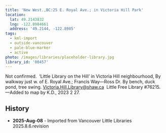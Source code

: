 ```yaml
---
title: 'New West.,BC:25 E. Royal Ave.; in Victoria Hill Park'
location:
  lat: 49.2143832
  lng: -122.8984661
  address: '49.2144, -122.8985'
tags:
  - kml-import
  - outside-vancouver
  - pale-blue-marker
  - active
photo: /images/libraries/placeholder-library.jpg
library_id: '00457'
---
```

Not confirmed.  ‘Little Library on the Hill’ 
in Victoria Hill neighbourhood,
By walkway just w. of E. Royal Ave.; 
Francis Way—Ross Dr.
By bench, duck pond, tree swing.
	Victoria.Hill.Library@shaw.ca 
Little Free Library #76215.
—Added to map by K.D., 2023 2 27.

## History
- **2025-Aug-08** - Imported from Vancouver Little Libraries 2025.8.6.revision
